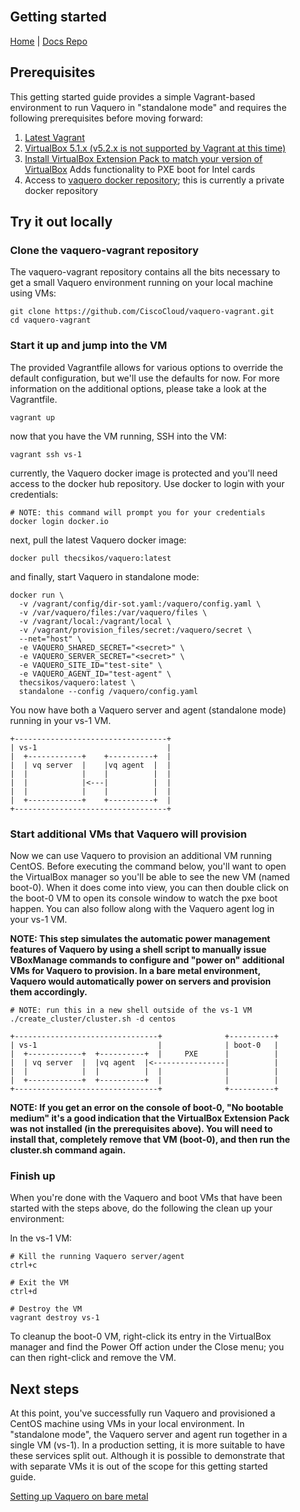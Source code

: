 <head>
            <meta charset="UTF-8">
            <!--[if IE]><meta http-equiv="X-UA-Compatible" content="IE=edge"><![endif]-->
            <meta name="viewport" content="width=device-width, initial-scale=1.0">
            <title>Vaquero Getting Started</title>
            <link rel="stylesheet" type="text/css" href="../doc.css">
            <link rel="stylesheet" href="https://fonts.googleapis.com/css?family=Open+Sans:300,300italic,400,400italic,600,600italic%7CNoto+Serif:400,400italic,700,700italic%7CDroid+Sans+Mono:400">
                      <link rel='shortcut icon' href='cow.png' type='image/x-icon'/ >
            <style>
                .markdown-body {
                    box-sizing: border-box;
                    min-width: 200px;
                    max-width: 1200px;
                    margin: 0 auto;
                    padding: 25px;
                }
            </style>
</head><article class="markdown-body">

# Getting started

[Home](https://ciscocloud.github.io/vaquero-docs/) | [Docs Repo](https://github.com/CiscoCloud/vaquero-docs/tree/master)

## Prerequisites

This getting started guide provides a simple Vagrant-based environment to run Vaquero in "standalone mode" and requires the following prerequisites before moving forward:

1. [Latest Vagrant](https://www.vagrantup.com/)
2. [VirtualBox 5.1.x (v5.2.x is not supported by Vagrant at this time)](https://www.virtualbox.org/wiki/Download_Old_Builds_5_1)
3. [Install VirtualBox Extension Pack to match your version of VirtualBox](https://www.virtualbox.org/wiki/Download_Old_Builds_5_1) Adds functionality to PXE boot for Intel cards
4. Access to [vaquero docker repository](
https://hub.docker.com/r/thecsikos/vaquero/); this is currently a private docker repository

## Try it out locally

### Clone the vaquero-vagrant repository

The vaquero-vagrant repository contains all the bits necessary to get a small Vaquero environment running on your local machine using VMs:

```
git clone https://github.com/CiscoCloud/vaquero-vagrant.git
cd vaquero-vagrant
```

### Start it up and jump into the VM

The provided Vagrantfile allows for various options to override the default configuration, but we'll use the defaults for now. For more information on the additional options, please take a look at the Vagrantfile.

```
vagrant up
```

now that you have the VM running, SSH into the VM:

```
vagrant ssh vs-1
```

currently, the Vaquero docker image is protected and you'll need access to the docker hub repository. Use docker to login with your credentials:

```
# NOTE: this command will prompt you for your credentials
docker login docker.io
```

next, pull the latest Vaquero docker image:

```
docker pull thecsikos/vaquero:latest
```

and finally, start Vaquero in standalone mode:

```
docker run \
  -v /vagrant/config/dir-sot.yaml:/vaquero/config.yaml \
  -v /var/vaquero/files:/var/vaquero/files \
  -v /vagrant/local:/vagrant/local \
  -v /vagrant/provision_files/secret:/vaquero/secret \
  --net="host" \
  -e VAQUERO_SHARED_SECRET="<secret>" \
  -e VAQUERO_SERVER_SECRET="<secret>" \
  -e VAQUERO_SITE_ID="test-site" \
  -e VAQUERO_AGENT_ID="test-agent" \
  thecsikos/vaquero:latest \
  standalone --config /vaquero/config.yaml
```

You now have both a Vaquero server and agent (standalone mode) running in your vs-1 VM.

```
+----------------------------------+
| vs-1                             |
|  +------------+    +----------+  |
|  | vq server  |    |vq agent  |  |
|  |            |    |          |  |
|  |            |<---|          |  |
|  |            |    |          |  |
|  +------------+    +----------+  |
+----------------------------------+
```

### Start additional VMs that Vaquero will provision

Now we can use Vaquero to provision an additional VM running CentOS. Before executing the command below, you'll want to open the VirtualBox manager so you'll be able to see the new VM (named boot-0). When it does come into view, you can then double click on the boot-0 VM to open its console window to watch the pxe boot happen. You can also follow along with the Vaquero agent log in your vs-1 VM.

**NOTE: This step simulates the automatic power management features of Vaquero by using a shell script to manually issue VBoxManage commands to configure and "power on" additional VMs for Vaquero to provision. In a bare metal environment, Vaquero would automatically power on servers and provision them accordingly.**

```
# NOTE: run this in a new shell outside of the vs-1 VM
./create_cluster/cluster.sh -d centos
```

```
+--------------------------------+              +----------+
| vs-1                           |              | boot-0   |
|  +------------+  +----------+  |     PXE      |          |
|  | vq server  |  |vq agent  |<----------------|          |
|  |            |  |          |  |              |          |
|  +------------+  +----------+  |              |          |
+--------------------------------+              +----------+
```

**NOTE: If you get an error on the console of boot-0, "No bootable medium" it's a good indication that the VirtualBox Extension Pack was not installed (in the prerequisites above). You will need to install that, completely remove that VM (boot-0), and then run the cluster.sh command again.**

### Finish up

When you're done with the Vaquero and boot VMs that have been started with the steps above, do the following the clean up your environment:

In the vs-1 VM:
```
# Kill the running Vaquero server/agent
ctrl+c

# Exit the VM
ctrl+d

# Destroy the VM
vagrant destroy vs-1
```

To cleanup the boot-0 VM, right-click its entry in the VirtualBox manager and find the Power Off action under the Close menu; you can then right-click and remove the VM.

## Next steps

At this point, you've successfully run Vaquero and provisioned a CentOS machine using VMs in your local environment. In "standalone mode", the Vaquero server and agent run together in a single VM (vs-1). In a production setting, it is more suitable to have these services split out. Although it is possible to demonstrate that with separate VMs it is out of the scope for this getting started guide.

[Setting up Vaquero on bare metal](https://ciscocloud.github.io/vaquero-docs/docs/current/bare-metal.html)
